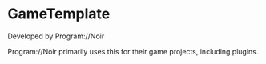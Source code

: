 # GameTemplate
Developed by Program://Noir

Program://Noir primarily uses this for their game projects, including plugins.
